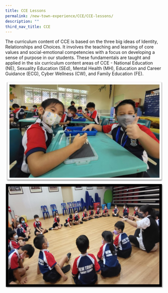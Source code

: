 ```yaml
---
title: CCE Lessons
permalink: /new-town-experience/CCE/CCE-lessons/
description: ""
third_nav_title: CCE
---
```

The curriculum content of CCE is based on the three big ideas of Identity, Relationships and Choices. It involves the teaching and learning of core values and social-emotional competencies with a focus on developing a sense of purpose in our students. These fundamentals are taught and applied in the six curriculum content areas of CCE - National Education (NE), Sexuality Education (SEd), Mental Health (MH), Education and Career Guidance (ECG), Cyber Wellness (CW), and Family Education (FE).

![](/images/CCE/SDE%20(PAL)/PAL%2001.jpeg)
![](/images/CCE/SDE%20(PAL)/PAL02_ACSI%20(SEL%20component).jpeg)



